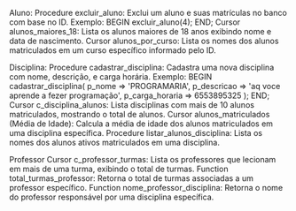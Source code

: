 Aluno: 
Procedure excluir_aluno: Exclui um aluno e suas matrículas no banco com base no ID. 
Exemplo:
BEGIN 
    excluir_aluno(4);
END;
Cursor alunos_maiores_18: Lista os alunos maiores de 18 anos exibindo nome e data de nascimento.
Cursor alunos_por_curso: Lista os nomes dos alunos matriculados em um curso específico informado pelo ID.

Disciplina:
Procedure cadastrar_disciplina: Cadastra uma nova disciplina com nome, descrição, e carga horária.
Exemplo: 
BEGIN
    cadastrar_disciplina(
        p_nome => 'PROGRAMARIA',
        p_descricao => 'aq voce aprende a fezer programação',
        p_carga_horaria => 6553895325
    );
END;
Cursor c_disciplina_alunos: Lista disciplinas com mais de 10 alunos matriculados, mostrando o total de alunos.
Cursor alunos_matriculados (Média de Idade): Calcula a média de idade dos alunos matriculados em uma disciplina específica.
Procedure listar_alunos_disciplina: Lista os nomes dos alunos ativos matriculados em uma disciplina.

Professor
Cursor c_professor_turmas: Lista os professores que lecionam em mais de uma turma, exibindo o total de turmas.
Function total_turmas_professor: Retorna o total de turmas associadas a um professor específico.
Function nome_professor_disciplina: Retorna o nome do professor responsável por uma disciplina específica.
